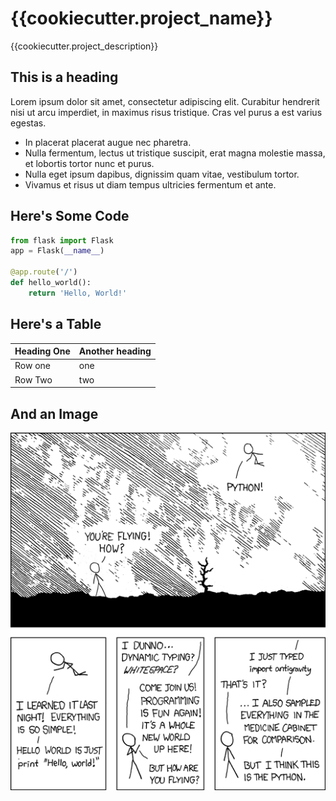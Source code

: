 {{cookiecutter.project_name}}
=============================

{{cookiecutter.project_description}}

This is a heading
-----------------

Lorem ipsum dolor sit amet, consectetur adipiscing elit. Curabitur hendrerit nisi ut arcu imperdiet, in maximus risus tristique. Cras vel purus a est varius egestas.

* In placerat placerat augue nec pharetra.
* Nulla fermentum, lectus ut tristique suscipit, erat magna molestie massa, et lobortis tortor nunc et purus.
* Nulla eget ipsum dapibus, dignissim quam vitae, vestibulum tortor.
* Vivamus et risus ut diam tempus ultricies fermentum et ante.

Here's Some Code
----------------

```python
from flask import Flask
app = Flask(__name__)

@app.route('/')
def hello_world():
    return 'Hello, World!'
```

Here's a Table
--------------

| Heading One | Another heading |
|-------------|-----------------|
| Row one     | one             |
| Row Two     | two             |

And an Image
------------

![XKCD](img/python.png)
